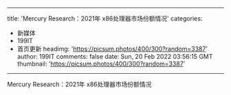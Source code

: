 
---
title: 'Mercury Research：2021年 x86处理器市场份额情况'
categories: 
 - 新媒体
 - 199IT
 - 首页更新
headimg: 'https://picsum.photos/400/300?random=3387'
author: 199IT
comments: false
date: Sun, 20 Feb 2022 03:56:15 GMT
thumbnail: 'https://picsum.photos/400/300?random=3387'
---

<div>   
Mercury Research：2021年 x86处理器市场份额情况  
</div>
            